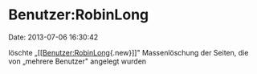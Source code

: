Benutzer:RobinLong
==================

Date: 2013-07-06 16:30:42

löschte
„\[\[[Benutzer:RobinLong](http://www.yacy-websuche.de/wiki/index.php?title=Benutzer:RobinLong&action=edit&redlink=1 "Benutzer:RobinLong (Seite nicht vorhanden)"){.new}\]\]"
Massenlöschung der Seiten, die von „mehrere Benutzer" angelegt wurden
